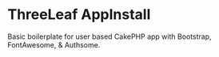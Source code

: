 ThreeLeaf AppInstall
====================

Basic boilerplate for user based CakePHP app with Bootstrap, FontAwesome, & Authsome.